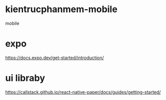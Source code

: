 # kientrucphanmem-mobile
mobile

# expo
https://docs.expo.dev/get-started/introduction/

# ui libraby
https://callstack.github.io/react-native-paper/docs/guides/getting-started/
